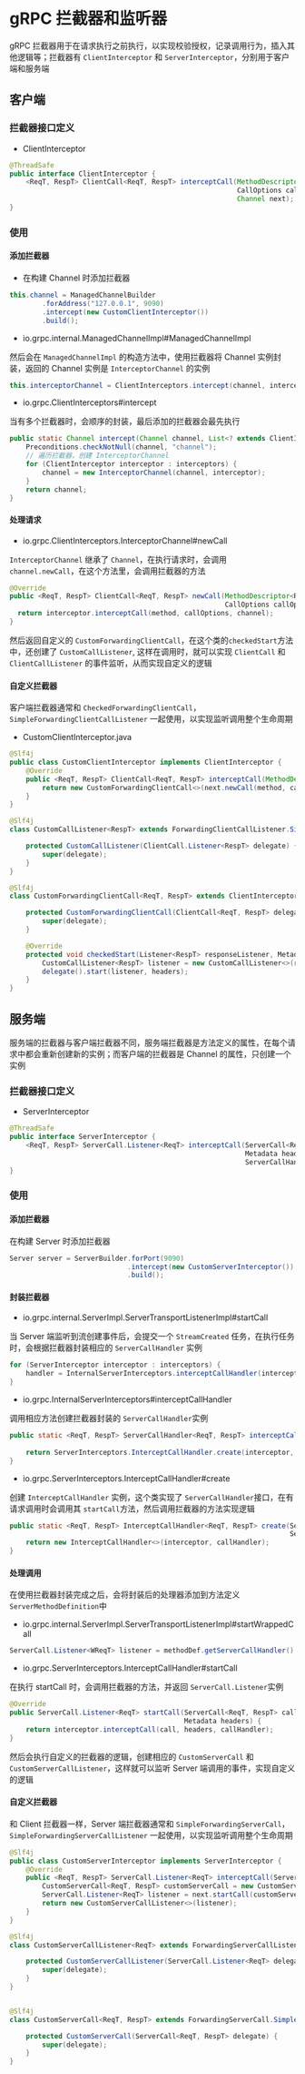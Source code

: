 # gRPC 拦截器和监听器

gRPC 拦截器用于在请求执行之前执行，以实现校验授权，记录调用行为，插入其他逻辑等；拦截器有 `ClientInterceptor` 和 `ServerInterceptor`，分别用于客户端和服务端

## 客户端

### 拦截器接口定义

- ClientInterceptor

```java
@ThreadSafe
public interface ClientInterceptor {
    <ReqT, RespT> ClientCall<ReqT, RespT> interceptCall(MethodDescriptor<ReqT, RespT> method,
                                                        CallOptions callOptions,
                                                        Channel next);
}
```

### 使用

#### 添加拦截器

- 在构建 Channel 时添加拦截器

```java
this.channel = ManagedChannelBuilder
        .forAddress("127.0.0.1", 9090) 
        .intercept(new CustomClientInterceptor())
        .build();
```

- io.grpc.internal.ManagedChannelImpl#ManagedChannelImpl

然后会在 `ManagedChannelImpl` 的构造方法中，使用拦截器将 Channel 实例封装，返回的 Channel 实例是 `InterceptorChannel` 的实例

```java
this.interceptorChannel = ClientInterceptors.intercept(channel, interceptors);
```

- io.grpc.ClientInterceptors#intercept

当有多个拦截器时，会顺序的封装，最后添加的拦截器会最先执行

```java
public static Channel intercept(Channel channel, List<? extends ClientInterceptor> interceptors) {
    Preconditions.checkNotNull(channel, "channel");
    // 遍历拦截器，创建 InterceptorChannel
    for (ClientInterceptor interceptor : interceptors) {
        channel = new InterceptorChannel(channel, interceptor);
    }
    return channel;
}
```

#### 处理请求

- io.grpc.ClientInterceptors.InterceptorChannel#newCall

`InterceptorChannel` 继承了 `Channel`，在执行请求时，会调用`channel.newCall`，在这个方法里，会调用拦截器的方法

```java
@Override
public <ReqT, RespT> ClientCall<ReqT, RespT> newCall(MethodDescriptor<ReqT, RespT> method,
                                                     CallOptions callOptions) {
  return interceptor.interceptCall(method, callOptions, channel);
}
```

然后返回自定义的 `CustomForwardingClientCall`，在这个类的`checkedStart`方法中，还创建了 `CustomCallListener`, 这样在调用时，就可以实现 `ClientCall` 和 `ClientCallListener` 的事件监听，从而实现自定义的逻辑

#### 自定义拦截器

客户端拦截器通常和 `CheckedForwardingClientCall`，`SimpleForwardingClientCallListener` 一起使用，以实现监听调用整个生命周期

- CustomClientInterceptor.java

```java
@Slf4j
public class CustomClientInterceptor implements ClientInterceptor {
    @Override
    public <ReqT, RespT> ClientCall<ReqT, RespT> interceptCall(MethodDescriptor<ReqT, RespT> method, CallOptions callOptions, Channel next) {
        return new CustomForwardingClientCall<>(next.newCall(method, callOptions));
    }
}

@Slf4j
class CustomCallListener<RespT> extends ForwardingClientCallListener.SimpleForwardingClientCallListener<RespT> {

    protected CustomCallListener(ClientCall.Listener<RespT> delegate) {
        super(delegate);
    }
}

@Slf4j
class CustomForwardingClientCall<ReqT, RespT> extends ClientInterceptors.CheckedForwardingClientCall<ReqT, RespT> {

    protected CustomForwardingClientCall(ClientCall<ReqT, RespT> delegate) {
        super(delegate);
    }

    @Override
    protected void checkedStart(Listener<RespT> responseListener, Metadata headers) throws Exception {
        CustomCallListener<RespT> listener = new CustomCallListener<>(responseListener);
        delegate().start(listener, headers);
    }    
}
```

## 服务端

服务端的拦截器与客户端拦截器不同，服务端拦截器是方法定义的属性，在每个请求中都会重新创建新的实例；而客户端的拦截器是 Channel 的属性，只创建一个实例

### 拦截器接口定义

- ServerInterceptor

```java
@ThreadSafe
public interface ServerInterceptor {
    <ReqT, RespT> ServerCall.Listener<ReqT> interceptCall(ServerCall<ReqT, RespT> call,
                                                          Metadata headers,
                                                          ServerCallHandler<ReqT, RespT> next);
}
```

### 使用

#### 添加拦截器

在构建 Server 时添加拦截器

```java
Server server = ServerBuilder.forPort(9090) 
                             .intercept(new CustomServerInterceptor())
                             .build();
```

#### 封装拦截器

- io.grpc.internal.ServerImpl.ServerTransportListenerImpl#startCall

当 Server 端监听到流创建事件后，会提交一个 `StreamCreated` 任务，在执行任务时，会根据拦截器封装相应的 `ServerCallHandler` 实例

```java
for (ServerInterceptor interceptor : interceptors) {
    handler = InternalServerInterceptors.interceptCallHandler(interceptor, handler);
}
```

- io.grpc.InternalServerInterceptors#interceptCallHandler

调用相应方法创建拦截器封装的 `ServerCallHandler`实例

```java
public static <ReqT, RespT> ServerCallHandler<ReqT, RespT> interceptCallHandler(ServerInterceptor interceptor,
                                                                                ServerCallHandler<ReqT, RespT> callHandler) {
    return ServerInterceptors.InterceptCallHandler.create(interceptor, callHandler);
}
```

- io.grpc.ServerInterceptors.InterceptCallHandler#create

创建 `InterceptCallHandler` 实例，这个类实现了 `ServerCallHandler`接口，在有请求调用时会调用其 `startCall`方法，然后调用拦截器的方法实现逻辑

```java
public static <ReqT, RespT> InterceptCallHandler<ReqT, RespT> create(ServerInterceptor interceptor,
                                                                     ServerCallHandler<ReqT, RespT> callHandler) {
    return new InterceptCallHandler<>(interceptor, callHandler);
}
```

#### 处理调用

在使用拦截器封装完成之后，会将封装后的处理器添加到方法定义 `ServerMethodDefinition`中

- io.grpc.internal.ServerImpl.ServerTransportListenerImpl#startWrappedCall

```java
ServerCall.Listener<WReqT> listener = methodDef.getServerCallHandler().startCall(call, headers);
```

- io.grpc.ServerInterceptors.InterceptCallHandler#startCall

在执行 startCall 时，会调用拦截器的方法，并返回 `ServerCall.Listener`实例

```java
@Override
public ServerCall.Listener<ReqT> startCall(ServerCall<ReqT, RespT> call,
                                           Metadata headers) {
    return interceptor.interceptCall(call, headers, callHandler);
}
```

然后会执行自定义的拦截器的逻辑，创建相应的 `CustomServerCall` 和 `CustomServerCallListener`，这样就可以监听 Server 端调用的事件，实现自定义的逻辑

#### 自定义拦截器

和 Client 拦截器一样，Server 端拦截器通常和 `SimpleForwardingServerCall`，`SimpleForwardingServerCallListener` 一起使用，以实现监听调用整个生命周期

```java
@Slf4j
public class CustomServerInterceptor implements ServerInterceptor {
    @Override
    public <ReqT, RespT> ServerCall.Listener<ReqT> interceptCall(ServerCall<ReqT, RespT> serverCall, Metadata metadata, ServerCallHandler<ReqT, RespT> serverCallHandler) {
        CustomServerCall<ReqT, RespT> customServerCall = new CustomServerCall<>(call);
        ServerCall.Listener<ReqT> listener = next.startCall(customServerCall, headers);
        return new CustomServerCallListener<>(listener);
    }
}

@Slf4j
class CustomServerCallListener<ReqT> extends ForwardingServerCallListener.SimpleForwardingServerCallListener<ReqT> {

    protected CustomServerCallListener(ServerCall.Listener<ReqT> delegate) {
        super(delegate);
    }
}


@Slf4j
class CustomServerCall<ReqT, RespT> extends ForwardingServerCall.SimpleForwardingServerCall<ReqT, RespT> {

    protected CustomServerCall(ServerCall<ReqT, RespT> delegate) {
        super(delegate);
    }
}
```
